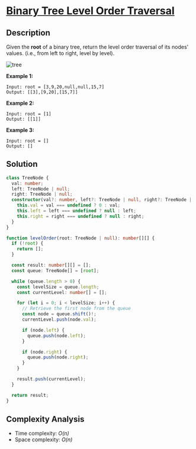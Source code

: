# [Binary Tree Level Order Traversal](https://leetcode.com/problems/binary-tree-level-order-traversal/)

## Description

Given the **root** of a binary tree, return the level order traversal of its nodes' values. (i.e., from left to right, level by level).

![tree](https://assets.leetcode.com/uploads/2021/02/19/tree1.jpg)

**Example 1:**

```
Input: root = [3,9,20,null,null,15,7]
Output: [[3],[9,20],[15,7]]
```

**Example 2:**

```
Input: root = [1]
Output: [[1]]
```

**Example 3:**

```
Input: root = []
Output: []
```

## Solution

```typescript
class TreeNode {
  val: number;
  left: TreeNode | null;
  right: TreeNode | null;
  constructor(val?: number, left?: TreeNode | null, right?: TreeNode | null) {
    this.val = val === undefined ? 0 : val;
    this.left = left === undefined ? null : left;
    this.right = right === undefined ? null : right;
  }
}

function levelOrder(root: TreeNode | null): number[][] {
  if (!root) {
    return [];
  }

  const result: number[][] = [];
  const queue: TreeNode[] = [root];

  while (queue.length > 0) {
    const levelSize = queue.length;
    const currentLevel: number[] = [];

    for (let i = 0; i < levelSize; i++) {
      // Retrieve the first node from the queue
      const node = queue.shift()!;
      currentLevel.push(node.val);

      if (node.left) {
        queue.push(node.left);
      }

      if (node.right) {
        queue.push(node.right);
      }
    }

    result.push(currentLevel);
  }

  return result;
}
```

## Complexity Analysis

- Time complexity: _O(n)_
- Space complexity: _O(n)_
